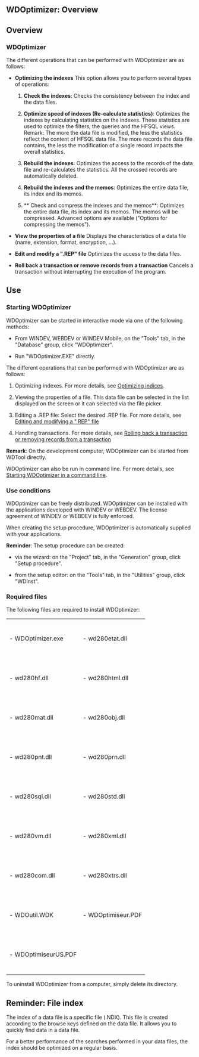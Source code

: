


## WDOptimizer: Overview
			



<a name="NOTE1"></a>
<a name="NOTE1_1"></a>


## Overview
<a name="overview_ELTTEXTE000245"></a>


### WDOptimizer
<a name="wdoptimizer_ELTPARAGRAPHE000011"></a>

The different operations that can be performed with WDOptimizer are as follows:

- **Optimizing the indexes**
	This option allows you to perform several types of operations:

	1. **Check the indexes**: Checks the consistency between the index and the data files.

	2. **Optimize speed of indexes (Re-calculate statistics)**: Optimizes the indexes by calculating statistics on the indexes. These statistics are used to optimize the filters, the queries and the HFSQL views. 
			Remark: The more the data file is modified, the less the statistics reflect the content of HFSQL data file. The more records the data file contains, the less the modification of a single record impacts the overall statistics.

	3. **Rebuild the indexes**: Optimizes the access to the records of the data file and re-calculates the statistics. All the crossed records are automatically deleted. 

	4. **Rebuild the indexes and the memos**: Optimizes the entire data file, its index and its memos.

	5. ** Check and compress the indexes and the memos**: Optimizes the entire data file, its index and its memos. The memos will be compressed. Advanced options are available ("Options for compressing the memos").




- **View the properties of a file**
	Displays the characteristics of a data file (name, extension, format, encryption, ...).

- **Edit and modify a ".REP" file**
	Optimizes the access to the data files.

- **Roll back a transaction or remove records from a transaction**
	Cancels a transaction without interrupting the execution of the program.




<a name="NOTE2"></a>
<a name="NOTE2_1"></a>


## Use
<a name="use_ELTTEXTE000275"></a>


### Starting WDOptimizer
<a name="starting_wdoptimizer_ELTPARAGRAPHE000043"></a>

WDOptimizer can be started in interactive mode via one of the following methods:

- From WINDEV, WEBDEV or WINDEV Mobile, on the "Tools" tab, in the "Database" group, click "WDOptimizer".

- Run "WDOptimizer.EXE" directly.




The different operations that can be performed with WDOptimizer are as follows:

1. Optimizing indexes. For more details, see [Optimizing indices](../WDOptimiseur/3519004.md).

2. Viewing the properties of a file. This data file can be selected in the list displayed on the screen or it can selected via the file picker.

3. Editing a .REP file: Select the desired .REP file. For more details, see [Editing and modifying a ".REP" file](../WDOptimiseur/3519001.md)

4. Handling transactions. For more details, see [Rolling back a transaction or removing records from a transaction](../WDOptimiseur/3519006.md)




**Remark**: On the development computer, WDOptimizer can be started from WDTool directly.

WDOptimizer can also be run in command line. For more details, see [Starting WDOptimizer in a command line](../WDOptimiseur/3519005.md).
<a name="NOTE2_2"></a>


### Use conditions
<a name="use_conditions_ELTPARAGRAPHE000086"></a>

WDOptimizer can be freely distributed. WDOptimizer can be installed with the applications developed with WINDEV or WEBDEV. The license agreement of WINDEV or WEBDEV is fully enforced.

When creating the setup procedure, WDOptimizer is automatically supplied with your applications.

**Reminder**: The setup procedure can be created: 

- via the wizard: on the "Project" tab, in the "Generation" group, click "Setup procedure". 

- from the setup editor: on the "Tools" tab, in the "Utilities" group, click "WDInst".



<a name="NOTE2_3"></a>


### Required files
<a name="required_files_ELTPARAGRAPHE000124"></a>

The following files are required to install WDOptimizer:


|   |   |
| --- | --- |
| <br><br>- WDOptimizer.exe<br><br><br> | <br><br>- wd280etat.dll<br><br><br> |
| <br><br>- wd280hf.dll<br><br><br> | <br><br>- wd280html.dll<br><br><br> |
| <br><br>- wd280mat.dll<br><br><br> | <br><br>- wd280obj.dll<br><br><br> |
| <br><br>- wd280pnt.dll<br><br><br> | <br><br>- wd280prn.dll<br><br><br> |
| <br><br>- wd280sql.dll<br><br><br> | <br><br>- wd280std.dll<br><br><br> |
| <br><br>- wd280vm.dll<br><br><br> | <br><br>- wd280xml.dll<br><br><br> |
| <br><br>- wd280com.dll<br><br><br> | <br><br>- wd280xtrs.dll<br><br><br> |
| <br><br>- WDOutil.WDK<br><br><br> | <br><br>- WDOptimiseur.PDF<br><br><br> |
| <br><br>- WDOptimiseurUS.PDF<br><br><br> |   |

To uninstall WDOptimizer from a computer, simply delete its directory.

<a name="NOTE3"></a>
<a name="NOTE3_1"></a>


## Reminder: File index
<a name="reminder_file_index_ELTTEXTE000311"></a>
The index of a data file is a specific file (.NDX). This file is created according to the browse keys defined on the data file. It allows you to quickly find data in a data file.

For a better performance of the searches performed in your data files, the index should be optimized on a regular basis.


